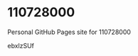 # 110728000
Personal GitHub Pages site for 110728000























































ebxlzSUf
